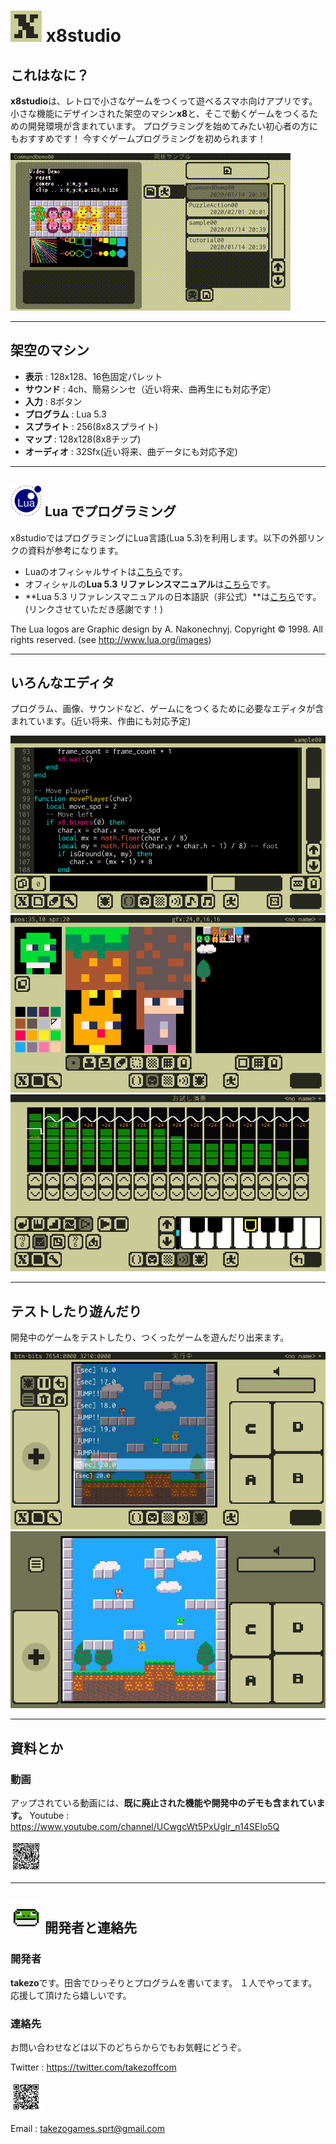 # <img src="imgs/home/app_icon_192x192.png" width="50"> x8studio

## これはなに？

**x8studio**は、レトロで小さなゲームをつくって遊べるスマホ向けアプリです。
小さな機能にデザインされた架空のマシン**x8**と、そこで動くゲームをつくるための開発環境が含まれています。
プログラミングを始めてみたい初心者の方にもおすすめです！
今すぐゲームプログラミングを初められます！

![](imgs/home/x8_digest_demo.gif "Digest")

---

## 架空のマシン

- **表示**          : 128x128、16色固定パレット
- **サウンド**      : 4ch、簡易シンセ（近い将来、曲再生にも対応予定）
- **入力**          : 8ボタン
- **プログラム**    : Lua 5.3
- **スプライト**    : 256(8x8スプライト)
- **マップ**        : 128x128(8x8チップ)
- **オーディオ**    : 32Sfx(近い将来、曲データにも対応予定)

---

## <img src="imgs/lua/Lua-Logo_128x128.png" width="50"> Lua でプログラミング

x8studioではプログラミングにLua言語(Lua 5.3)を利用します。以下の外部リンクの資料が参考になります。

- Luaのオフィシャルサイトは[こちら](https://www.lua.org/home.html)です。
- オフィシャルの**Lua 5.3 リファレンスマニュアル**は[こちら](https://www.lua.org/manual/5.3/)です。
- **Lua 5.3 リファレンスマニュアルの日本語訳（非公式）**は[こちら](http://milkpot.sakura.ne.jp/lua/lua53_manual_ja.html)です。(リンクさせていただき感謝です！)

The Lua logos are Graphic design by A. Nakonechnyj. Copyright © 1998. All rights reserved. (see http://www.lua.org/images)

---

## いろんなエディタ

プログラム、画像、サウンドなど、ゲームにをつくるために必要なエディタが含まれています。(近い将来、作曲にも対応予定)

![](imgs/home/x8_mode_code.png "Code Editor")
![](imgs/home/x8_mode_gfx.png "Gfx Editor")
![](imgs/home/x8_mode_sfx.png "Sfx Editor")

---

## テストしたり遊んだり

開発中のゲームをテストしたり、つくったゲームを遊んだり出来ます。

![](imgs/home/x8_mode_debug.png "Debug Mode")
![](imgs/home/x8_mode_run.png "Run Mode")

---

## 資料とか

### 動画

アップされている動画には、**既に廃止された機能や開発中のデモも含まれています。**
Youtube : https://www.youtube.com/channel/UCwgcWt5PxUglr_n14SEIo5Q

<img src="imgs/home/x8_youtube_link.gif" width="50">

---

## <img src="imgs/home/takezoff-com-icon.png" width="50"> 開発者と連絡先

### 開発者

**takezo**です。田舎でひっそりとプログラムを書いてます。
１人でやってます。応援して頂けたら嬉しいです。

### 連絡先

お問い合わせなどは以下のどちらからでもお気軽にどうぞ。

Twitter : https://twitter.com/takezoffcom

<img src="imgs/home/x8_twitter_link.gif" width="50">

<p>Email : <a href="mailto:takezogames.sprt@gmail.com">takezogames.sprt@gmail.com</a></p>

